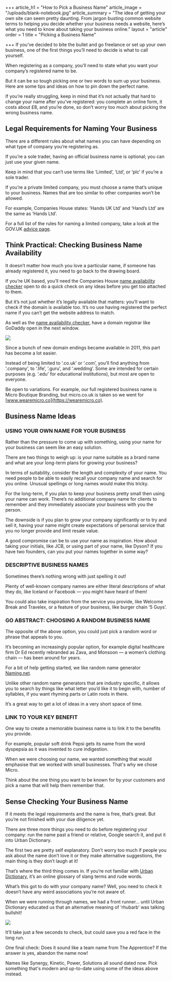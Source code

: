 +++
article_h1 = "How to Pick a Business Name"
article_image = "/uploads/blank-notebook.jpg"
article_summary = "The idea of getting your own site can seem pretty daunting. From jargon busting common website terms to helping you decide whether your business needs a website, here’s what you need to know about taking your business online."
layout = "article"
order = 1
title = "Picking a Business Name"

+++
If you’ve decided to bite the bullet and go freelance or set up your own business, one of the first things you’ll need to decide is what to call yourself.

When registering as a company, you’ll need to state what you want your company’s registered name to be.

But it can be so tough picking one or two words to sum up your business. Here are some tips and ideas on how to pin down the perfect name.

If you’re really struggling, keep in mind that it’s not actually that hard to change your name after you’ve registered: you complete an online form, it costs about £8, and you’re done, so don’t worry too much about picking the wrong business name.

## Legal Requirements for Naming Your Business

There are a different rules about what names you can have depending on what type of company you’re registering as.

If you’re a sole trader, having an official business name is optional; you can just use your given name.

Keep in mind that you can’t use terms like ‘Limited’, ‘Ltd’, or ‘plc’ if you’re a sole trader.

If you’re a private limited company, you must choose a name that’s unique to your business. Names that are too similar to other companies won’t be allowed.

For example, Companies House states: ‘Hands UK Ltd’ and ‘Hand’s Ltd’ are the same as ‘Hands Ltd’.

For a full list of the rules for naming a limited company, take a look at the GOV.UK [advice page](https://www.gov.uk/limited-company-formation/choose-company-name).

## Think Practical: Checking Business Name Availability

It doesn’t matter how much you love a particular name, if someone has already registered it, you need to go back to the drawing board.

If you’re UK based, you’ll need the Companies House [name availability checker](https://beta.companieshouse.gov.uk/company-name-availability) open to do a quick check on any ideas before you get too attached to them.

But it’s not just whether it’s legally available that matters: you’ll want to check if the domain is available too. It’s no use having registered the perfect name if you can’t get the website address to match.

As well as the [name availability checker](https://beta.companieshouse.gov.uk/company-name-availability), have a domain registrar like GoDaddy open in the next window.

![](/uploads/company-name-availability-checker.png)

Since a bunch of new domain endings became available in 2011, this part has become a lot easier.

Instead of being limited to ‘.co.uk’ or ‘.com’, you’ll find anything from ‘.company’, to ‘.life’, ‘.guru’, and ‘.wedding’. Some are intended for certain purposes (e.g. ‘.edu’ for educational institutions), but most are open to everyone.

Be open to variations. For example, our full registered business name is Micro Boutique Branding, but micro.co.uk is taken so we went for [www.wearemicro.co](https://wearemicro.co).

## Business Name Ideas

### USING YOUR OWN NAME FOR YOUR BUSINESS

Rather than the pressure to come up with something, using your name for your business can seem like an easy solution.

There are two things to weigh up: is your name suitable as a brand name and what are your long-term plans for growing your business?

In terms of suitability, consider the length and complexity of your name. You need people to be able to easily recall your company name and search for you online. Unusual spellings or long names would make this tricky.

For the long-term, if you plan to keep your business pretty small then using your name can work. There’s no additional company name for clients to remember and they immediately associate your business with you the person.

The downside is if you plan to grow your company significantly or to try and sell it, having your name might create expectations of personal service that you no longer provide and limit resale value.

A good compromise can be to use your name as inspiration. How about taking your initials, like JCB, or using part of your name, like Dyson? If you have two founders, can you put your names together in some way?

### ​DESCRIPTIVE BUSINESS NAMES

Sometimes there’s nothing wrong with just spelling it out!

Plenty of well-known company names are either literal descriptions of what they do, like Iceland or Facebook — you might have heard of them!

You could also take inspiration from the service you provide, like Welcome Break and Travelex, or a feature of your business, like burger chain ‘5 Guys’.

### GO ABSTRACT: CHOOSING A RANDOM BUSINESS NAME

The opposite of the above option, you could just pick a random word or phrase that appeals to you.

It’s becoming an increasingly popular option, for example digital healthcare firm Dr Ed recently rebranded as Zava, and Monsoon — a women’s clothing chain — has been around for years.

For a bit of help getting started, we like random name generator [Naming.net](http://www.naming.net/).

Unlike other random name generators that are industry specific, it allows you to search by things like what letter you’d like it to begin with, number of syllables, if you want rhyming parts or Latin roots in there.

It’s a great way to get a lot of ideas in a very short space of time.

### ​LINK TO YOUR KEY BENEFIT

One way to create a memorable business name is to link it to the benefits you provide.

For example, popular soft drink Pepsi gets its name from the word dyspepsia as it was invented to cure indigestion.

When we were choosing our name, we wanted something that would emphasise that we worked with small businesses. That's why we chose Micro.

Think about the one thing you want to be known for by your customers and pick a name that will help them remember that.

## Sense Checking Your Business Name

If it meets the legal requirements and the name is free, that’s great. But you’re not finished with your due diligence yet.

There are three more things you need to do before registering your company: run the name past a friend or relative, Google search it, and put it into Urban Dictionary.

The first two are pretty self explanatory. Don’t worry too much if people you ask about the name don’t love it or they make alternative suggestions, the main thing is they don’t laugh at it!

That’s where the third thing comes in. If you’re not familiar with [Urban Dictionary](https://www.urbandictionary.com/), it’s an online glossary of slang terms and rude words.

What’s this got to do with your company name? Well, you need to check it doesn’t have any weird associations you’re not aware of.

When we were running through names, we had a front runner… until Urban Dictionary educated us that an alternative meaning of ‘rhubarb’ was talking bullshit!

![](/uploads/urban-dictionary.png)

It’ll take just a few seconds to check, but could save you a red face in the long run.

One final check: Does it sound like a team name from The Apprentice? If the answer is yes, abandon the name now!

Names like Synergy, Kinetic, Power, Solutions all sound dated now. Pick something that's modern and up-to-date using some of the ideas above instead.